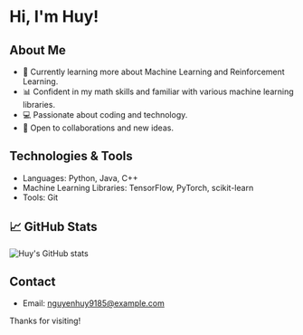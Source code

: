 # Hi, I'm Huy!

## About Me
- 🌱 Currently learning more about Machine Learning and Reinforcement Learning.
- 📊 Confident in my math skills and familiar with various machine learning libraries.
- 💻 Passionate about coding and technology.
- 🤝 Open to collaborations and new ideas.

## Technologies & Tools
- Languages: Python, Java, C++
- Machine Learning Libraries: TensorFlow, PyTorch, scikit-learn
- Tools: Git

## 📈 GitHub Stats
![Huy's GitHub stats](https://github-readme-stats.vercel.app/api?username=Huy1902&show_icons=true&theme=radical)

## Contact
- Email: nguyenhuy9185@example.com

Thanks for visiting!

